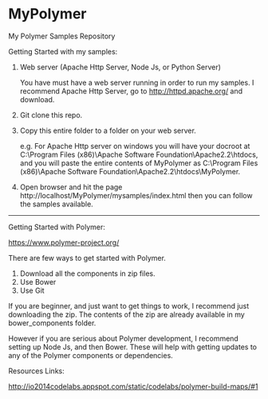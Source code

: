 MyPolymer
=========

My Polymer Samples Repository

Getting Started with my samples:

1. Web server (Apache Http Server, Node Js, or Python Server)
    
	You have must have a web server running in order to run my samples.  I recommend Apache Http Server, go to http://httpd.apache.org/ and download.
	
2. Git clone this repo.

3. Copy this entire folder to a folder on your web server. 

    e.g.  For Apache Http server on windows you will have your docroot at C:\Program Files (x86)\Apache Software Foundation\Apache2.2\htdocs, and you will paste the entire contents of MyPolymer as C:\Program Files (x86)\Apache Software Foundation\Apache2.2\htdocs\MyPolymer.
	
4. Open browser and hit the page  http://localhost/MyPolymer/mysamples/index.html then  you can follow the samples available.

------------------------------------------------------------------------------------------------------------------------------------------

Getting Started with Polymer:

https://www.polymer-project.org/

There are few ways to get started with Polymer.  

1. Download all the components in zip files.
2. Use Bower
3. Use Git

If you are beginner, and just want to get things to work, I recommend just downloading the zip.  The contents of the zip are already available in my bower_components folder.  

However if you are serious about Polymer development, I recommend setting up Node Js, and then Bower.  These will help with getting updates to any of the Polymer components or dependencies.


Resources Links:

http://io2014codelabs.appspot.com/static/codelabs/polymer-build-maps/#1





